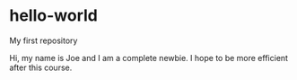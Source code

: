 # hello-world
My first repository

Hi, my name is Joe and I am a complete newbie.
I hope to be more efficient after this course.
